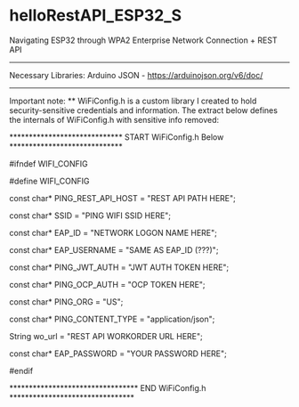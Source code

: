 # helloRestAPI_ESP32_S
Navigating ESP32 through WPA2 Enterprise Network Connection + REST API


*************************************************
Necessary Libraries:
Arduino JSON - https://arduinojson.org/v6/doc/
*************************************************


Important note:
** WiFiConfig.h is a custom library I created to hold security-sensitive credentials and information. The extract below defines the internals of WiFiConfig.h with sensitive info removed:

***************************** START WiFiConfig.h Below *****************************


#ifndef WIFI_CONFIG

#define WIFI_CONFIG


const char* PING_REST_API_HOST = "REST API PATH HERE";
  

const char* SSID = "PING WIFI SSID HERE";
  
const char* EAP_ID = "NETWORK LOGON NAME HERE";
  
const char* EAP_USERNAME = "SAME AS EAP_ID (???)";
  

const char* PING_JWT_AUTH = "JWT AUTH TOKEN HERE";
  
const char* PING_OCP_AUTH = "OCP TOKEN HERE";
  
const char* PING_ORG = "US";
  
const char* PING_CONTENT_TYPE = "application/json";
  
  
String wo_url = "REST API WORKORDER URL HERE";
  
  
const char* EAP_PASSWORD = "YOUR PASSWORD HERE";
  
  
#endif
  

********************************* END WiFiConfig.h ********************************
